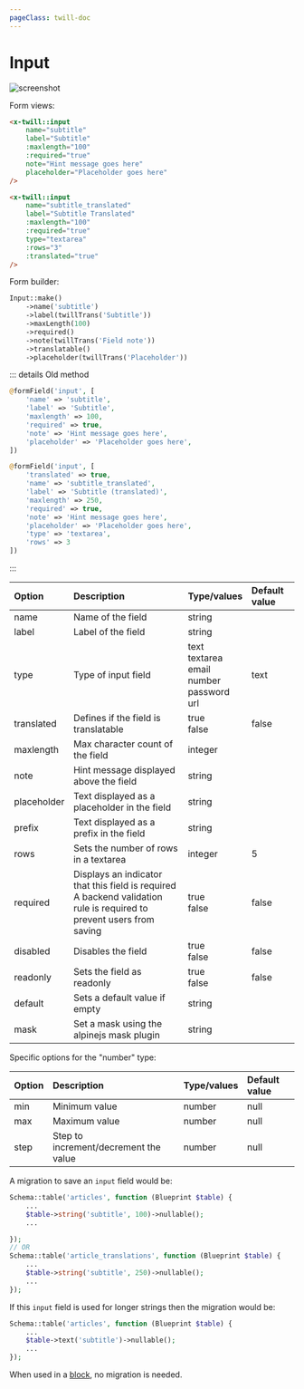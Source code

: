 ```yaml
---
pageClass: twill-doc
---
```


# Input

![screenshot](/docs/_media/input.png)


Form views:
```html
<x-twill::input 
    name="subtitle"
    label="Subtitle"
    :maxlength="100"
    :required="true"
    note="Hint message goes here"
    placeholder="Placeholder goes here" 
/>

<x-twill::input 
    name="subtitle_translated"
    label="Subtitle Translated"
    :maxlength="100"
    :required="true"
    type="textarea"
    :rows="3"
    :translated="true"
/>
```

Form builder:
```php
Input::make()
    ->name('subtitle')
    ->label(twillTrans('Subtitle'))
    ->maxLength(100)
    ->required()
    ->note(twillTrans('Field note'))
    ->translatable()
    ->placeholder(twillTrans('Placeholder'))
```

::: details Old method
```php
@formField('input', [
    'name' => 'subtitle',
    'label' => 'Subtitle',
    'maxlength' => 100,
    'required' => true,
    'note' => 'Hint message goes here',
    'placeholder' => 'Placeholder goes here',
])

@formField('input', [
    'translated' => true,
    'name' => 'subtitle_translated',
    'label' => 'Subtitle (translated)',
    'maxlength' => 250,
    'required' => true,
    'note' => 'Hint message goes here',
    'placeholder' => 'Placeholder goes here',
    'type' => 'textarea',
    'rows' => 3
])
```
:::

| Option      | Description                                                                                                              | Type/values                                                 | Default value |
|:------------|:-------------------------------------------------------------------------------------------------------------------------|:------------------------------------------------------------|:--------------|
| name        | Name of the field                                                                                                        | string                                                      |               |
| label       | Label of the field                                                                                                       | string                                                      |               |
| type        | Type of input field                                                                                                      | text<br/>textarea<br/>email<br/>number<br/>password<br/>url | text          |
| translated  | Defines if the field is translatable                                                                                     | true<br/>false                                              | false         |
| maxlength   | Max character count of the field                                                                                         | integer                                                     |               |
| note        | Hint message displayed above the field                                                                                   | string                                                      |               |
| placeholder | Text displayed as a placeholder in the field                                                                             | string                                                      |               |
| prefix      | Text displayed as a prefix in the field                                                                                  | string                                                      |               |
| rows        | Sets the number of rows in a textarea                                                                                    | integer                                                     | 5             |
| required    | Displays an indicator that this field is required<br/>A backend validation rule is required to prevent users from saving | true<br/>false                                              | false         |
| disabled    | Disables the field                                                                                                       | true<br />false                                             | false         |
| readonly    | Sets the field as readonly                                                                                               | true<br />false                                             | false         |
| default     | Sets a default value if empty                                                                                            | string                                                      |               |
| mask        | Set a mask using the alpinejs mask plugin                                                                                | string                                                      |               |

Specific options for the "number" type:

| Option | Description                           | Type/values | Default value |
|:-------|:--------------------------------------|:------------|:--------------|
| min    | Minimum value                         | number      | null          |
| max    | Maximum value                         | number      | null          |
| step   | Step to increment/decrement the value | number      | null          |

A migration to save an `input` field would be:

```php
Schema::table('articles', function (Blueprint $table) {
    ...
    $table->string('subtitle', 100)->nullable();
    ...

});
// OR
Schema::table('article_translations', function (Blueprint $table) {
    ...
    $table->string('subtitle', 250)->nullable();
    ...
});
```

If this `input` field is used for longer strings then the migration would be:

```php
Schema::table('articles', function (Blueprint $table) {
    ...
    $table->text('subtitle')->nullable();
    ...
});
```

When used in a [block](/block-editor/creating-a-block-editor.html), no migration is needed.

